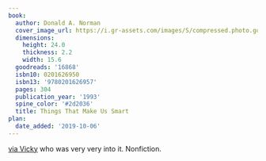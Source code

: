 ```yaml
---
book:
  author: Donald A. Norman
  cover_image_url: https://i.gr-assets.com/images/S/compressed.photo.goodreads.com/books/1388370807l/16868.jpg
  dimensions:
    height: 24.0
    thickness: 2.2
    width: 15.6
  goodreads: '16868'
  isbn10: 0201626950
  isbn13: '9780201626957'
  pages: 304
  publication_year: '1993'
  spine_color: '#2d2036'
  title: Things That Make Us Smart
plan:
  date_added: '2019-10-06'
---
```


[via Vicky](https://www.goodreads.com/review/show/2773816684?book_show_action=true) who was very very into it.
Nonfiction.
